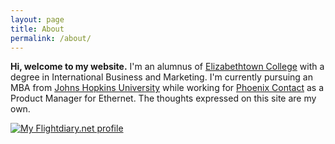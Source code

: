 ```yaml
---
layout: page
title: About
permalink: /about/
---
```


**Hi, welcome to my website.** I'm an alumnus of <a href="http://www.etown.edu/">Elizabethtown College</a> with a degree in International Business and Marketing. I'm currently pursuing an MBA from [Johns Hopkins University](http://jhu.edu) while working for <a href="http://www.phoenixcontact.com/usa_home/"> Phoenix Contact</a> as a Product Manager for Ethernet. The thoughts expressed on this site are my own.

<a href="https://my.flightradar24.com/Reicherte"><img src="https://banners-my.flightradar24.com/Reicherte.png" alt="My Flightdiary.net profile" /></a>
